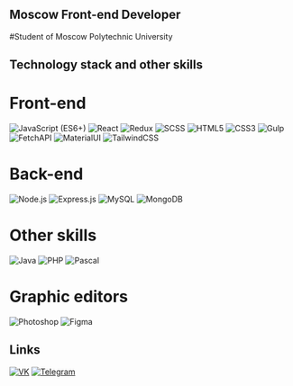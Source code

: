 ## Moscow Front-end Developer

#Student of Moscow Polytechnic University

## Technology stack and other skills

# Front-end

![JavaScript (ES6+)](https://img.shields.io/badge/-JavaScript-%23F7DF1C?style=flat&logo=javascript&logoColor=000000&color=%23FFCE5A) 
![React](https://img.shields.io/badge/-React-61DAFB?style=flat&logo=react&logoColor=black)
![Redux](https://img.shields.io/badge/-Redux-764ABC?style=flat&logo=redux&logoColor=black)
![SCSS](https://img.shields.io/badge/-Sass-CC6699?style=flat&logo=html5&logoColor=ffffff)
![HTML5](https://img.shields.io/badge/-HTML5-%23E44D27?style=flat&logo=html5&logoColor=ffffff)
![CSS3](https://img.shields.io/badge/-CSS3-%231572B6?style=flat&logo=css3)
![Gulp](https://img.shields.io/badge/-Gulp-red?style=flat&logo=gulp&logoColor=F59895)
![FetchAPI](https://img.shields.io/badge/-FetchAPI-orange)
![MaterialUI](https://img.shields.io/badge/-MaterialUI-9cf)
![TailwindCSS](https://img.shields.io/badge/-TailwindCSS-9cf)

# Back-end

![Node.js](https://img.shields.io/badge/-Node.js-green?style=flat&logo=node.js&color=black)
![Express.js](https://img.shields.io/badge/-Express.js-blue)
![MySQL](https://img.shields.io/badge/-MySQL-red?style=flat&logo=mysql&color=black&logoColor=5DCEF5)
![MongoDB](https://img.shields.io/badge/-MongoDB-orange)

# Other skills

![Java](https://img.shields.io/badge/-Java-purple)
![PHP](https://img.shields.io/badge/-PHP-blue)
![Pascal](https://img.shields.io/badge/-Pascal-lightgrey)

# Graphic editors

![Photoshop](https://img.shields.io/badge/-Photoshop-blue)
![Figma](https://img.shields.io/badge/-Figma-ff69b4)

## Links

[![VK](https://img.shields.io/badge/-VK-blue)](https://vk.com/fiverust_ru)
[![Telegram](https://img.shields.io/badge/-Telegram-blue)](https://t.me/shark0ff)

